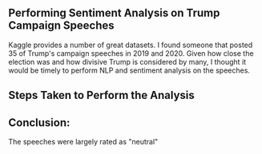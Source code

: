 ## Performing Sentiment Analysis on Trump Campaign Speeches

Kaggle provides a number of great datasets. I found someone that posted 35 of Trump's campaign speeches in 2019 and 2020. Given how close the election was and how divisive Trump is considered by many, I thought it would be timely to perform NLP and sentiment analysis on the speeches. 

## Steps Taken to Perform the Analysis



## Conclusion:

The speeches were largely rated as "neutral" 
